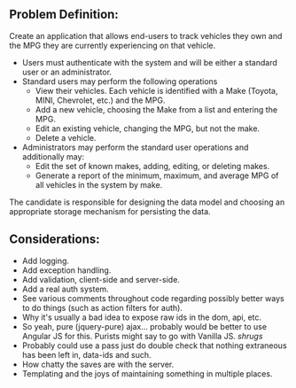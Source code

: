 ## Problem Definition:

Create an application that allows end-users to track vehicles they own and the MPG they are currently experiencing on that vehicle.

* Users must authenticate with the system and will be either a standard user or an administrator.
* Standard users may perform the following operations 
    * View their vehicles. Each vehicle is identified with a Make (Toyota, MINI, Chevrolet, etc.) and the MPG.
    * Add a new vehicle, choosing the Make from a list and entering the MPG.
    * Edit an existing vehicle, changing the MPG, but not the make.
    * Delete a vehicle.
* Administrators may perform the standard user operations and additionally may: 
    * Edit the set of known makes, adding, editing, or deleting makes.
    * Generate a report of the minimum, maximum, and average MPG of all vehicles in the system by make.

The candidate is responsible for designing the data model and choosing an appropriate storage mechanism for persisting the data.


## Considerations:

* Add logging.
* Add exception handling.
* Add validation, client-side and server-side.
* Add a real auth system.
* See various comments throughout code regarding possibly better ways to do things (such as action filters for auth).
* Why it's usually a bad idea to expose raw ids in the dom, api, etc.
* So yeah, pure (jquery-pure) ajax... probably would be better to use Angular JS for this.  Purists might say to go with Vanilla JS.  *shrugs*
* Probably could use a pass just do double check that nothing extraneous has been left in, data-ids and such.
* How chatty the saves are with the server.
* Templating and the joys of maintaining something in multiple places.